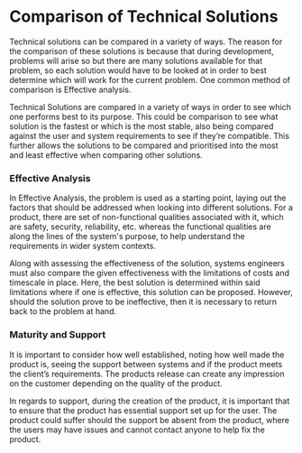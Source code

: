 # Comparison of Technical Solutions

Technical solutions can be compared in a variety of ways. The reason for the comparison of these solutions is because that during development, problems will arise so but there are many solutions available for that problem, so each solution would have to be looked at in order to best determine which will work for the current problem. One common method of comparison is Effective analysis.

Technical Solutions are compared in a variety of ways in order to see which one performs best to its purpose. This could be comparison to see what solution is the fastest or which is the most stable, also being compared against the user and system requirements to see if they’re compatible. This further allows the solutions to be compared and prioritised into the most and least effective when comparing other solutions.  

### Effective Analysis
In Effective Analysis, the problem is used as a starting point, laying out the factors that should be addressed when looking into different solutions. For a product, there are set of non-functional qualities associated with it, which are safety, security, reliability, etc. whereas the functional qualities are along the lines of the system's purpose, to help understand the requirements in wider system contexts.

Along with assessing the effectiveness of the solution, systems engineers must also compare the given effectiveness with the limitations of costs and timescale in place. Here, the best solution is determined within said limitations where if one is effective, this solution can be proposed. However, should the solution prove to be ineffective, then it is necessary to return back to the problem at hand.

### Maturity and Support
It is important to consider how well established, noting how well made the product is, seeing the support between systems and if the product meets the client’s requirements. The products release can create any impression on the customer depending on the quality of the product.

In regards to support, during the creation of the product, it is important that to ensure that the product has essential support set up for the user. The product could suffer should the support be absent from the product, where the users may have issues and cannot contact anyone to help fix the product.
